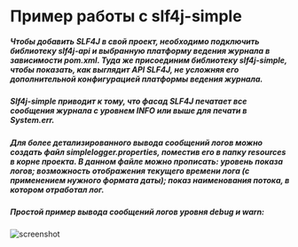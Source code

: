 # Пример работы с slf4j-simple

##### Чтобы добавить SLF4J в свой проект, необходимо подключить библиотеку slf4j-api и выбранную платформу ведения журнала в зависимости pom.xml. Туда же присоединим библиотеку slf4j-simple, чтобы показать, как выглядит API SLF4J, не усложняя его дополнительной конфигурацией платформы ведения журнала. 
##### Slf4j-simple приводит к тому, что фасад SLF4J печатает все сообщения журнала с уровнем INFO или выше для печати в System.err.
##### Для более детализированного вывода сообщений логов можно создать файл simplelogger.properties, поместив его в папку resources в корне проекта. В данном файле можно прописать: уровень показа логов; возможность отображения текущего времени лога (с применением нужного формата даты); показ наименования потока, в котором отработал лог.

##### *Простой пример вывода сообщений логов уровня debug и warn:*
![screenshot](C:\Users\User\IdeaProjects\Slf4j-project\src\main\resources\2023-02-07slf4j-simple.png)